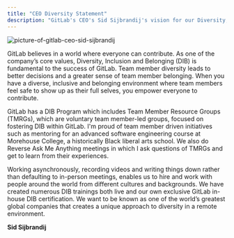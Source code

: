 ```yaml
---
title: "CEO Diversity Statement"
description: "GitLab's CEO's Sid Sijbrandij's vision for our Diversity, Inclusion, and Belonging core values."
---
```


![picture-of-gitlab-ceo-sid-sijbrandij](../sid_sijbrandij.jpeg)

GitLab believes in a world where everyone can contribute. As one of the company’s core values, Diversity, Inclusion and Belonging (DIB) is fundamental to the success of GitLab. Team member diversity leads to better decisions and a greater sense of team member belonging. When you have a diverse, inclusive and belonging environment where team members feel safe to show up as their full selves, you empower everyone to contribute.

GitLab has a DIB Program which includes Team Member Resource Groups (TMRGs), which are voluntary team member-led groups, focused on fostering DIB within GitLab. I'm proud of team member driven initiatives such as mentoring for an advanced software engineering course at Morehouse College, a historically Black liberal arts school. We also do Reverse Ask Me Anything meetings in which I ask questions of TMRGs and get to learn from their experiences.

Working asynchronously, recording videos and writing things down rather than defaulting to in-person meetings, enables us to hire and work with people around the world from different cultures and backgrounds. We have created numerous DIB trainings both live and our own exclusive GitLab in-house DIB certification. We want to be known as one of the world’s greatest global companies that creates a unique approach to diversity in a remote environment.

**Sid Sijbrandij**
